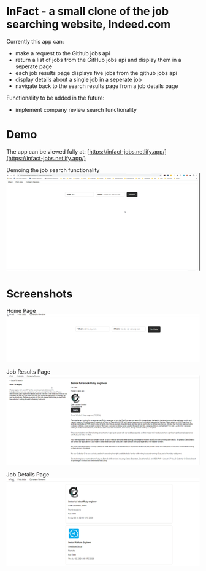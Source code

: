 # InFact - a small clone of the job searching website, Indeed.com

Currently this app can:

- make a request to the Github jobs api
- return a list of jobs from the GitHub jobs api and display them in a seperate page
- each job results page displays five jobs from the github jobs api
- display details about a single job in a seperate job
- navigate back to the search results page from a job details page

Functionality to be added in the future:

- implement company review search functionality

# Demo

The app can be viewed fully at: [https://infact-jobs.netlify.app/](https://infact-jobs.netlify.app/)

Demoing the job search functionality ![Infact demo 1 - job search](demo/infactsearchjobdemo.gif)

# Screenshots

Home Page
![infact home page](demo/homepage.png)

Job Results Page
![infact job results page](demo/jobdetailspage.png)

Job Details Page
![infact job details page](demo/resultspage.png)
